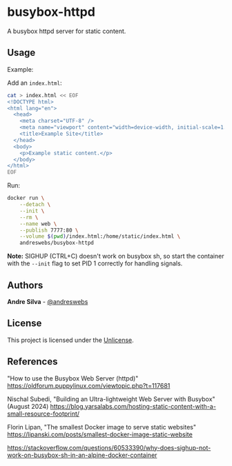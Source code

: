 # busybox-httpd

A busybox httpd server for static content.

## Usage

Example:

Add an `index.html`:

```sh
cat > index.html << EOF
<!DOCTYPE html>
<html lang="en">
  <head>
    <meta charset="UTF-8" />
    <meta name="viewport" content="width=device-width, initial-scale=1.0" />
    <title>Example Site</title>
  </head>
  <body>
    <p>Example static content.</p>
  </body>
</html>
EOF
```

Run:

```sh
docker run \
    --detach \
    --init \
    --rm \
    --name web \
    --publish 7777:80 \
    --volume $(pwd)/index.html:/home/static/index.html \
    andreswebs/busybox-httpd
```

**Note:** SIGHUP (CTRL+C) doesn't work on busybox sh, so start the container with the `--init` flag to set PID 1 correctly for handling signals.

## Authors

**Andre Silva** - [@andreswebs](https://github.com/andreswebs)

## License

This project is licensed under the [Unlicense](UNLICENSE).

## References

"How to use the Busybox Web Server (httpd)" <https://oldforum.puppylinux.com/viewtopic.php?t=117681>

Nischal Subedi, "Building an Ultra-lightweight Web Server with Busybox" (August 2024) <https://blog.yarsalabs.com/hosting-static-content-with-a-small-resource-footprint/>

Florin Lipan, "The smallest Docker image to serve static websites" <https://lipanski.com/posts/smallest-docker-image-static-website>

<https://stackoverflow.com/questions/60533390/why-does-sighup-not-work-on-busybox-sh-in-an-alpine-docker-container>
